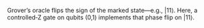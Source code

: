 Grover’s oracle flips the sign of the marked state—e.g., |11⟩. Here, a controlled‐Z gate 
on qubits (0,1) implements that phase flip on |11⟩.

